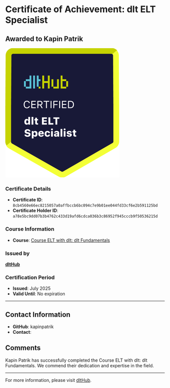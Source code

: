 
# Certificate of Achievement: dlt ELT Specialist

## Awarded to **Kapin Patrik**

![Course Image](../badges/dlt_ELT_specialist.png)

### Certificate Details
- **Certificate ID**: `8cb4560e66ec8215057a0affbccb6bc094c7e9b01ee044fd33cf6e2b591125bd`
- **Certificate Holder ID**: `a78e5bc9dd07b3b4762c433d19afd6cdca036b3c86952f945cccb9f50536215d`

### Course Information
- **Course**: [Course ELT with dlt: dlt Fundamentals](https://github.com/dlt-hub/dlthub-education/tree/main/courses/dlt_fundamentals_dec_2024)

### Issued by
[**dltHub**](https://dlthub.com/) 

### Certification Period
- **Issued**: July 2025
- **Valid Until**: No expiration

---

## Contact Information
- **GitHub**: kapinpatrik
- **Contact**: 

## Comments
Kapin Patrik has successfully completed the Course ELT with dlt: dlt Fundamentals. We commend their dedication and expertise in the field.

---

For more information, please visit [dltHub](https://dlthub.com/).
    